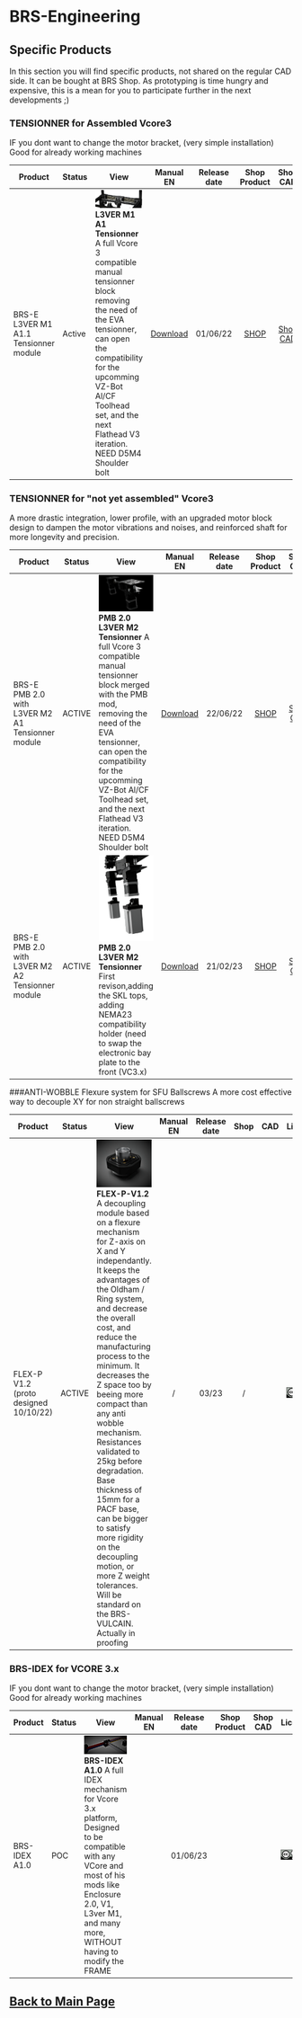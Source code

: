 
# BRS-Engineering  
## Specific Products

In this section you will find specific products, not shared on the regular CAD side. It can be bought at BRS Shop. As prototyping is time hungry and expensive, this is a mean for you to participate further in the next developments ;)

### TENSIONNER for Assembled Vcore3
IF you dont want to change the motor bracket, (very simple installation) Good for already working machines

Product|Status|View|Manual EN|Release date|Shop Product |Shop CAD|License
-----------------|------|-----------------------------------| :----: |  :---------------: |  :---------------: |  :---------------: |  :---------------:
BRS-E L3VER M1 A1.1 Tensionner module|Active|![alt text](/image/tensionner7.png)<br> **L3VER M1 A1 Tensionner** A full Vcore 3 compatible manual tensionner block removing the need of the EVA tensionner, can open the compatibility for the upcomming VZ-Bot Al/CF Toolhead set, and the next Flathead V3 iteration. NEED D5M4 Shoulder bolt|[Download](/manuals/Manual-Tensionner-L3VER-M1-A.pdf)|01/06/22| [SHOP](https://store.brs-engineering.com/products/tensionner-l3ver-m1)|[Shop CAD](https://store.brs-engineering.com/products/tendeur-l3ver-m1-a1-1-cad)| ![alt text](/image/by-nc-nd.png)

### TENSIONNER for "not yet assembled" Vcore3
A more drastic integration, lower profile, with an upgraded motor block design to dampen the motor vibrations and noises, and reinforced shaft for more longevity and precision.

Product|Status|View|Manual EN|Release date|Shop Product|Shop CAD|License
-----------------|------|-----------------------------------| :----: |  :---------------: |  :---------------: |  :---------------: | :---------------:
BRS-E PMB 2.0 with L3VER M2 A1 Tensionner module|ACTIVE|![alt text](/image/tensionner5.png)<br> **PMB 2.0 L3VER M2 Tensionner** A full Vcore 3 compatible manual tensionner block merged with the PMB mod, removing the need of the EVA tensionner, can open the compatibility for the upcomming VZ-Bot Al/CF Toolhead set, and the next Flathead V3 iteration. NEED D5M4 Shoulder bolt|[Download](/manuals/Lever-m2-manual.pdf)|22/06/22|[SHOP](https://store.brs-engineering.com/products/precision-motor-block-1-0?variant=42850205335801)|[Shop CAD](https://store.brs-engineering.com/products/tendeur-l3ver-m2-a1-0-cad)| ![alt text](/image/by-nc-nd.png)
BRS-E PMB 2.0 with L3VER M2 A2 Tensionner module|ACTIVE|![alt text](/image/m2n23.png)<br> **PMB 2.0 L3VER M2 Tensionner** First revison,adding the SKL tops, adding NEMA23 compatibility holder (need to swap the electronic bay plate to the front (VC3.x)|[Download](/manuals/Lever-m2-manual.pdf)|21/02/23|[SHOP](https://store.brs-engineering.com/products/precision-motor-block-1-0?variant=42850205335801)|[Shop CAD](https://store.brs-engineering.com/products/tendeur-l3ver-m2-a1-0-cad)| ![alt text](/image/by-nc-nd.png)

###ANTI-WOBBLE Flexure system for SFU Ballscrews
A more cost effective way to decouple XY for non straight ballscrews

Product|Status|View|Manual EN|Release date|Shop|CAD|License
-----------------|------|-----------------------------------| :----: |  :---------------: |  :---------------: |  :---------------: | :---------------:
FLEX-P V1.2 (proto designed 10/10/22)|ACTIVE|![alt text](/image/flexp.png)<br> **FLEX-P-V1.2** A decoupling module based on a flexure mechanism for Z-axis on X and Y independantly. It keeps the advantages of the Oldham / Ring system, and decrease the overall cost, and reduce the manufacturing process to the minimum. It decreases the Z space too by beeing more compact than any anti wobble mechanism. Resistances validated to 25kg before degradation. Base thickness of 15mm for a PACF base, can be bigger to satisfy more rigidity on the decoupling motion, or more Z weight tolerances. Will be standard on the BRS-VULCAIN. Actually in proofing|/|03/23|/| |![alt text](/image/by-nc-nd.png)


### BRS-IDEX for VCORE 3.x
IF you dont want to change the motor bracket, (very simple installation) Good for already working machines

Product|Status|View|Manual EN|Release date|Shop Product |Shop CAD|License
-----------------|------|-----------------------------------| :----: |  :---------------: |  :---------------: |  :---------------: |  :---------------:
BRS-IDEX A1.0 |POC|![alt text](/image/IDEX.png)<br> **BRS-IDEX A1.0** A full IDEX mechanism for Vcore 3.x platform, Designed to be compatible with any VCore and most of his mods like Enclosure 2.0, V1, L3ver M1, and many more, WITHOUT having to modify the FRAME||01/06/23| || ![alt text](/image/by-nc-nd.png)


## [Back to Main Page](/README.md)



